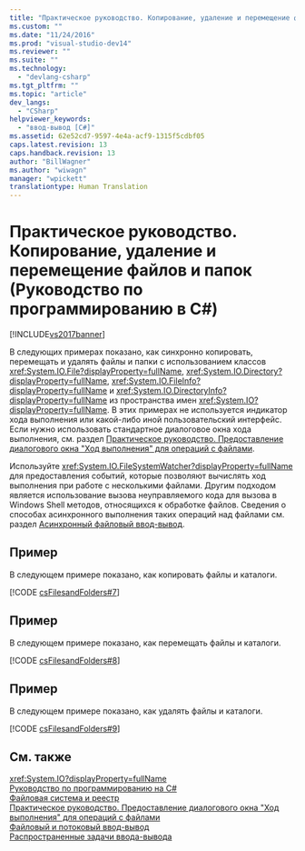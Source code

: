 ```yaml
---
title: "Практическое руководство. Копирование, удаление и перемещение файлов и папок (Руководство по программированию в C#) | Microsoft Docs"
ms.custom: ""
ms.date: "11/24/2016"
ms.prod: "visual-studio-dev14"
ms.reviewer: ""
ms.suite: ""
ms.technology: 
  - "devlang-csharp"
ms.tgt_pltfrm: ""
ms.topic: "article"
dev_langs: 
  - "CSharp"
helpviewer_keywords: 
  - "ввод-вывод [C#]"
ms.assetid: 62e52cd7-9597-4e4a-acf9-1315f5cdbf05
caps.latest.revision: 13
caps.handback.revision: 13
author: "BillWagner"
ms.author: "wiwagn"
manager: "wpickett"
translationtype: Human Translation
---
```

# Практическое руководство. Копирование, удаление и перемещение файлов и папок (Руководство по программированию в C#)
[!INCLUDE[vs2017banner](../../../csharp/includes/vs2017banner.md)]

В следующих примерах показано, как синхронно копировать, перемещать и удалять файлы и папки с использованием классов <xref:System.IO.File?displayProperty=fullName>, <xref:System.IO.Directory?displayProperty=fullName>, <xref:System.IO.FileInfo?displayProperty=fullName> и <xref:System.IO.DirectoryInfo?displayProperty=fullName> из пространства имен <xref:System.IO?displayProperty=fullName>.  В этих примерах не используется индикатор хода выполнения или какой\-либо иной пользовательский интерфейс.  Если нужно использовать стандартное диалоговое окна хода выполнения, см. раздел [Практическое руководство. Предоставление диалогового окна "Ход выполнения" для операций с файлами](../../../csharp/programming-guide/file-system/how-to-provide-a-progress-dialog-box-for-file-operations.md).  
  
 Используйте <xref:System.IO.FileSystemWatcher?displayProperty=fullName> для предоставления событий, которые позволяют вычислять ход выполнения при работе с несколькими файлами.  Другим подходом является использование вызова неуправляемого кода для вызова в Windows Shell методов, относящихся к обработке файлов.  Сведения о способах асинхронного выполнения таких операций над файлами см. раздел [Асинхронный файловый ввод\-вывод](../Topic/Asynchronous%20File%20I-O.md).  
  
## Пример  
 В следующем примере показано, как копировать файлы и каталоги.  
  
 [!CODE [csFilesandFolders#7](../CodeSnippet/VS_Snippets_VBCSharp/csFilesAndFolders#7)]  
  
## Пример  
 В следующем примере показано, как перемещать файлы и каталоги.  
  
 [!CODE [csFilesandFolders#8](../CodeSnippet/VS_Snippets_VBCSharp/csFilesAndFolders#8)]  
  
## Пример  
 В следующем примере показано, как удалять файлы и каталоги.  
  
 [!CODE [csFilesandFolders#9](../CodeSnippet/VS_Snippets_VBCSharp/csFilesAndFolders#9)]  
  
## См. также  
 <xref:System.IO?displayProperty=fullName>   
 [Руководство по программированию на C\#](../../../csharp/programming-guide/index.md)   
 [Файловая система и реестр](../../../csharp/programming-guide/file-system/file-system-and-the-registry.md)   
 [Практическое руководство. Предоставление диалогового окна "Ход выполнения" для операций с файлами](../../../csharp/programming-guide/file-system/how-to-provide-a-progress-dialog-box-for-file-operations.md)   
 [Файловый и потоковый ввод\-вывод](../Topic/File%20and%20Stream%20I-O.md)   
 [Распространенные задачи ввода\-вывода](../Topic/Common%20I-O%20Tasks.md)